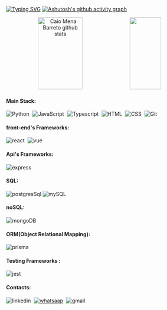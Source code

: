 [![Typing SVG](https://readme-typing-svg.herokuapp.com/?color=073ebd&size=35&center=true&vCenter=true&width=1000&lines=Hello,+my+name+is+Eduardo+André!;I'm+a+full+stack+developer;I'm+from+Brazil;Be+Welcome!+:%29)](https://git.io/typing-svg)
[![Ashutosh's github activity graph](https://github-readme-activity-graph.vercel.app/graph?username=eduardoandre1&bg_color=000000&color=2346d1&line=1d2ad7&point=266b82&area=true&hide_border=true)](https://github.com/ashutosh00710/github-readme-activity-graph)

<div align="center">  
  <img width="49%" height="195px" src="https://github-readme-stats.vercel.app/api?username=eduardoandre1&show_icons=true&count_private=true&hide_border=true&title_color=073ebd&icon_color=white&text_color=c9d1d9&bg_color=0d1117" alt="Caio Mena Barreto github stats" /> 
  <img width="41%" height="195px" src="https://github-readme-stats.vercel.app/api/top-langs/?username=eduardoandre1&layout=compact&hide_border=true&title_color=073ebd&text_color=c9d1d9&bg_color=0d1117" />
</div>

#### Main Stack:

![Python](https://img.shields.io/badge/Python-14354C?style=for-the-badge&logo=python&logoColor=white)&nbsp;
![JavaScript](https://img.shields.io/badge/JavaScript-F7DF1E?style=for-the-badge&logo=javascript&logoColor=black)&nbsp;
![Typescript](https://img.shields.io/badge/TypeScript-007ACC?style=for-the-badge&logo=typescript&logoColor=white)&nbsp;
![HTML](https://img.shields.io/badge/HTML5-E34F26?style=for-the-badge&logo=html5&logoColor=white)&nbsp;
![CSS](https://img.shields.io/badge/CSS3-1572B6?style=for-the-badge&logo=css3&logoColor=white)&nbsp;
![Git](https://img.shields.io/badge/GIT-E44C30?style=for-the-badge&logo=git&logoColor=white)&nbsp;

#### front-end's Frameworks:
![react](https://img.shields.io/badge/React-20232A?style=for-the-badge&logo=react&logoColor=61DAFB)&nbsp;
![vue](https://img.shields.io/badge/Vue.js-35495E?style=for-the-badge&logo=vue.js&logoColor=4FC08D)&nbsp;
#### Api's Frameworks:
![express](https://img.shields.io/badge/Express.js-F7DF1E?style=for-the-badge)&nbsp;
#### SQL:
![postgresSql](https://img.shields.io/badge/PostgreSQL-316192?style=for-the-badge&logo=postgresql&logoColor=white)
![mySQL](https://img.shields.io/badge/MySQL-00000F?style=for-the-badge&logo=mysql&logoColor=white)
#### noSQL:
![mongoDB](https://img.shields.io/badge/MongoDB-4EA94B?style=for-the-badge&logo=mongodb&logoColor=white)
#### ORM(Object Relational Mapping):
![prisma](https://img.shields.io/badge/Prisma-3982CE?style=for-the-badge&logo=Prisma&logoColor=white)&nbsp;
#### Testing Frameworks :
![jest](https://img.shields.io/badge/Jest-323330?style=for-the-badge&logo=Jest&logoColor=white)&nbsp;
#### Contacts:
![linkedin](https://img.shields.io/badge/linkedin-%230A66C2?style=for-the-badge&logo=linkedin&logoColor=white&link=www.linkedin.com%2Fin%2F%20eduardo-andre-dev)&nbsp;
[![whatsaap](https://img.shields.io/badge/WhatsApp-25D366?style=for-the-badge&logo=whatsapp&logoColor=white)](https://wa.me/5521970124125)&nbsp;
![gmail](https://img.shields.io/badge/Gmail-D14836?style=for-the-badge&logo=gmail&logoColor=white)&nbsp;

